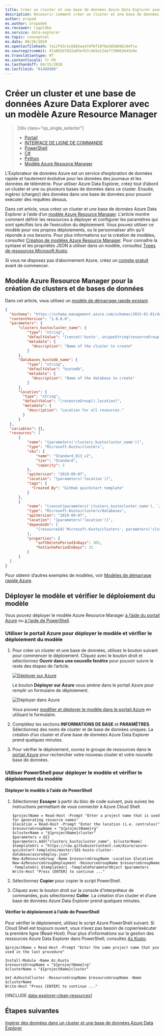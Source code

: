 ```yaml
---
title: Créer un cluster et une base de données Azure Data Explorer avec un modèle Azure Resource Manager
description: Découvrir comment créer un cluster et une base de données Azure Data Explorer avec un modèle Azure Resource Manager
author: orspod
ms.author: orspodek
ms.reviewer: lugoldbe
ms.service: data-explorer
ms.topic: conceptual
ms.date: 09/26/2019
ms.openlocfilehash: 7a12f43c5c6685ea474f6f19f6e585b09b194fce
ms.sourcegitcommit: 47a002b7032a05ef67c4e5e12de7720062645e9e
ms.translationtype: HT
ms.contentlocale: fr-FR
ms.lasthandoff: 04/15/2020
ms.locfileid: "81492689"
---
```

# <a name="create-an-azure-data-explorer-cluster-and-database-by-using-an-azure-resource-manager-template"></a>Créer un cluster et une base de données Azure Data Explorer avec un modèle Azure Resource Manager

> [!div class="op_single_selector"]
> * [Portail](create-cluster-database-portal.md)
> * [INTERFACE DE LIGNE DE COMMANDE](create-cluster-database-cli.md)
> * [PowerShell](create-cluster-database-powershell.md)
> * [C#](create-cluster-database-csharp.md)
> * [Python](create-cluster-database-python.md)
> * [Modèle Azure Resource Manager](create-cluster-database-resource-manager.md)

L’Explorateur de données Azure est un service d’exploration de données rapide et hautement évolutive pour les données des journaux et les données de télémétrie. Pour utiliser Azure Data Explorer, créez tout d’abord un cluster et une ou plusieurs bases de données dans ce cluster. Ensuite, ingérez (chargez) des données dans une base de données pour pouvoir exécuter des requêtes dessus. 

Dans cet article, vous créez un cluster et une base de données Azure Data Explorer à l’aide d’un [modèle Azure Resource Manager](/azure/azure-resource-manager/management/overview). L’article montre comment définir les ressources à déployer et configurer les paramètres qui sont spécifiés lors de l’exécution du déploiement. Vous pouvez utiliser ce modèle pour vos propres déploiements, ou le personnaliser afin qu’il réponde à vos besoins. Pour plus informations sur la création de modèles, consultez [Création de modèles Azure Resource Manager](/azure/azure-resource-manager/resource-group-authoring-templates). Pour connaître la syntaxe et les propriétés JSON à utiliser dans un modèle, consultez [Types de ressources Microsoft.Kusto](/azure/templates/microsoft.kusto/allversions).

Si vous ne disposez pas d’abonnement Azure, créez un [compte gratuit](https://azure.microsoft.com/free/) avant de commencer.

## <a name="azure-resource-manager-template-for-cluster-and-database-creation"></a>Modèle Azure Resource Manager pour la création de clusters et de bases de données

Dans cet article, vous utilisez un [modèle de démarrage rapide existant](https://raw.githubusercontent.com/Azure/azure-quickstart-templates/master/101-kusto-cluster-database/azuredeploy.json).

```json
{
  "$schema": "https://schema.management.azure.com/schemas/2015-01-01/deploymentTemplate.json#",
  "contentVersion": "1.0.0.0",
  "parameters": {
      "clusters_kustocluster_name": {
          "type": "string",
          "defaultValue": "[concat('kusto', uniqueString(resourceGroup().id))]",
          "metadata": {
            "description": "Name of the cluster to create"
          }
      },
      "databases_kustodb_name": {
          "type": "string",
          "defaultValue": "kustodb",
          "metadata": {
            "description": "Name of the database to create"
          }
      },
      "location": {
        "type": "string",
        "defaultValue": "[resourceGroup().location]",
        "metadata": {
          "description": "Location for all resources."
        }
      }
  },
  "variables": {},
  "resources": [
      {
          "name": "[parameters('clusters_kustocluster_name')]",
          "type": "Microsoft.Kusto/clusters",
          "sku": {
              "name": "Standard_D13_v2",
              "tier": "Standard",
              "capacity": 2
          },
          "apiVersion": "2019-09-07",
          "location": "[parameters('location')]",
          "tags": {
            "Created By": "GitHub quickstart template"
          }
      },
      {
          "name": "[concat(parameters('clusters_kustocluster_name'), '/', parameters('databases_kustodb_name'))]",
          "type": "Microsoft.Kusto/clusters/databases",
          "apiVersion": "2019-09-07",
          "location": "[parameters('location')]",
          "dependsOn": [
              "[resourceId('Microsoft.Kusto/clusters', parameters('clusters_kustocluster_name'))]"
          ],
          "properties": {
              "softDeletePeriodInDays": 365,
              "hotCachePeriodInDays": 31
          }
      }
  ]
}
```

Pour obtenir d’autres exemples de modèles, voir [Modèles de démarrage rapide Azure](https://azure.microsoft.com/resources/templates/).

## <a name="deploy-the-template-and-verify-template-deployment"></a>Déployer le modèle et vérifier le déploiement du modèle

Vous pouvez déployer le modèle Azure Resource Manager [à l’aide du portail Azure](#use-the-azure-portal-to-deploy-the-template-and-verify-template-deployment) ou [à l’aide de PowerShell](#use-powershell-to-deploy-the-template-and-verify-template-deployment).

### <a name="use-the-azure-portal-to-deploy-the-template-and-verify-template-deployment"></a>Utiliser le portail Azure pour déployer le modèle et vérifier le déploiement du modèle

1. Pour créer un cluster et une base de données, utilisez le bouton suivant pour commencer le déploiement. Cliquez avec le bouton droit et sélectionnez **Ouvrir dans une nouvelle fenêtre** pour pouvoir suivre le reste des étapes de l’article.

    [![Déployer sur Azure](media/create-cluster-database-resource-manager/deploybutton.png)](https://portal.azure.com/#create/Microsoft.Template/uri/https%3A%2F%2Fraw.githubusercontent.com%2FAzure%2Fazure-quickstart-templates%2Fmaster%2F101-kusto-cluster-database%2Fazuredeploy.json)

    Le bouton **Déployer sur Azure** vous amène dans le portail Azure pour remplir un formulaire de déploiement.

    ![Déployer dans Azure](media/create-cluster-database-resource-manager/deploy-2-azure.png)

    Vous pouvez [modifier et déployer le modèle dans le portail Azure](/azure/azure-resource-manager/resource-manager-quickstart-create-templates-use-the-portal#edit-and-deploy-the-template) en utilisant le formulaire.

1. Complétez les sections **INFORMATIONS DE BASE** et **PARAMÈTRES**. Sélectionnez des noms de cluster et de base de données uniques.
La création d’un cluster et d’une base de données Azure Data Explorer prend quelques minutes.

1. Pour vérifier le déploiement, ouvrez le groupe de ressources dans le [portail Azure](https://portal.azure.com) pour rechercher votre nouveau cluster et votre nouvelle base de données. 

### <a name="use-powershell-to-deploy-the-template-and-verify-template-deployment"></a>Utiliser PowerShell pour déployer le modèle et vérifier le déploiement du modèle

#### <a name="deploy-the-template-using-powershell"></a>Déployer le modèle à l’aide de PowerShell

1. Sélectionnez **Essayer** à partir du bloc de code suivant, puis suivez les instructions permettant de vous connecter à Azure Cloud Shell.

    ```azurepowershell-interactive
    $projectName = Read-Host -Prompt "Enter a project name that is used for generating resource names"
    $location = Read-Host -Prompt "Enter the location (i.e. centralus)"
    $resourceGroupName = "${projectName}rg"
    $clusterName = "${projectName}cluster"
    $parameters = @{}
    $parameters.Add("clusters_kustocluster_name", $clusterName)
    $templateUri = "https://raw.githubusercontent.com/Azure/azure-quickstart-templates/master/101-kusto-cluster-database/azuredeploy.json"
    New-AzResourceGroup -Name $resourceGroupName -Location $location
    New-AzResourceGroupDeployment -ResourceGroupName $resourceGroupName -TemplateUri $templateUri -TemplateParameterObject $parameters
    Write-Host "Press [ENTER] to continue ..."
    ```

1. Sélectionnez **Copier** pour copier le script PowerShell.
1. Cliquez avec le bouton droit sur la console d’interpréteur de commandes, puis sélectionnez **Coller**.
La création d’un cluster et d’une base de données Azure Data Explorer prend quelques minutes.

#### <a name="verify-the-deployment-using-powershell"></a>Vérifier le déploiement à l’aide de PowerShell

Pour vérifier le déploiement, utilisez le script Azure PowerShell suivant.  Si Cloud Shell est toujours ouvert, vous n’avez pas besoin de copier/exécuter la première ligne (Read-Host). Pour plus d’informations sur la gestion des ressources Azure Data Explorer dans PowerShell, consultez [Az.Kusto](/powershell/module/az.kusto/?view=azps-2.7.0). 

```azurepowershell-interactive
$projectName = Read-Host -Prompt "Enter the same project name that you used in the last procedure"

Install-Module -Name Az.Kusto
$resourceGroupName = "${projectName}rg"
$clusterName = "${projectName}cluster"

Get-AzKustoCluster -ResourceGroupName $resourceGroupName -Name $clusterName
Write-Host "Press [ENTER] to continue ..."
```

[!INCLUDE [data-explorer-clean-resources](includes/data-explorer-clean-resources.md)]

## <a name="next-steps"></a>Étapes suivantes

[Ingérer des données dans un cluster et une base de données Azure Data Explorer](ingest-data-overview.md)
